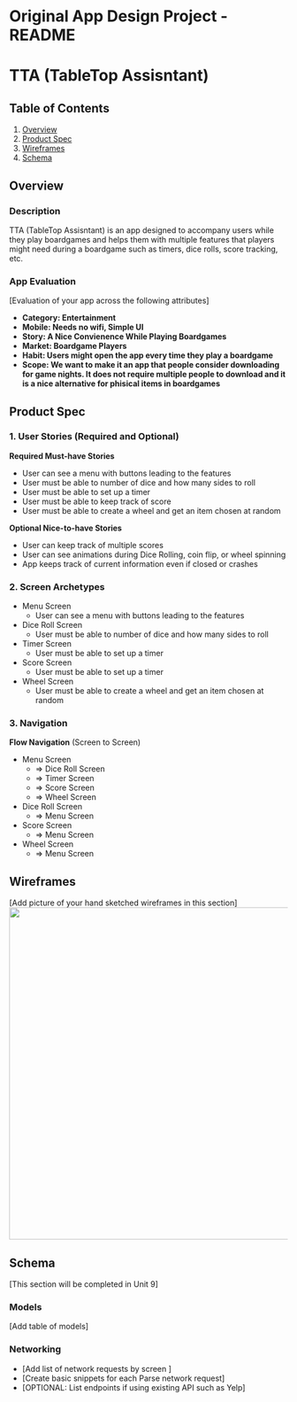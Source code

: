 Original App Design Project - README
===

# TTA (TableTop Assisntant)

## Table of Contents

1. [Overview](#Overview)
2. [Product Spec](#Product-Spec)
3. [Wireframes](#Wireframes)
4. [Schema](#Schema)

## Overview

### Description

TTA (TableTop Assisntant) is an app designed to accompany users while they play boardgames and helps them with multiple features that players might need during a boardgame such as timers, dice rolls, score tracking, etc.

### App Evaluation

[Evaluation of your app across the following attributes]
- **Category: Entertainment** 
- **Mobile: Needs no wifi, Simple UI**
- **Story: A Nice Convienence While Playing Boardgames**
- **Market: Boardgame Players**
- **Habit: Users might open the app every time they play a boardgame**
- **Scope: We want to make it an app that people consider downloading for game nights. It does not require multiple people to download and it is a nice alternative for phisical items in boardgames**

## Product Spec

### 1. User Stories (Required and Optional)

**Required Must-have Stories**

* User can see a menu with buttons leading to the features
* User must be able to number of dice and how many sides to roll
* User must be able to set up a timer
* User must be able to keep track of score
* User must be able to create a wheel and get an item chosen at random

**Optional Nice-to-have Stories**

* User can keep track of multiple scores
* User can see animations during Dice Rolling, coin flip, or wheel spinning
* App keeps track of current information even if closed or crashes

### 2. Screen Archetypes

* Menu Screen
    * User can see a menu with buttons leading to the features
* Dice Roll Screen
    * User must be able to number of dice and how many sides to roll
* Timer Screen
    * User must be able to set up a timer
* Score Screen
    * User must be able to set up a timer
* Wheel Screen
    * User must be able to create a wheel and get an item chosen at random


### 3. Navigation

**Flow Navigation** (Screen to Screen)

* Menu Screen
    * => Dice Roll Screen
    * => Timer Screen
    * => Score Screen
    * => Wheel Screen
* Dice Roll Screen
    * => Menu Screen
* Score Screen
    * => Menu Screen
* Wheel Screen
    * => Menu Screen



## Wireframes

[Add picture of your hand sketched wireframes in this section]
<img src="YOUR_WIREFRAME_IMAGE_URL" width=600>


## Schema 

[This section will be completed in Unit 9]

### Models

[Add table of models]

### Networking

- [Add list of network requests by screen ]
- [Create basic snippets for each Parse network request]
- [OPTIONAL: List endpoints if using existing API such as Yelp]
